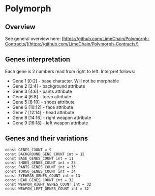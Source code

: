 # Polymorph
## Overview
See general overview here: [https://github.com/LimeChain/Polymorph-Contracts/](https://github.com/LimeChain/Polymorph-Contracts/)
## Genes interpretation
Each gene is 2 numbers read from right to left. Interpret follows:
- Gene 1 [0:2] - base character. Will not be morphable 
- Gene 2 [2:4] - background attribute
- Gene 3 [4:6] - pants attribute
- Gene 4 [6:8] - torso attribute
- Gene 5 [8:10] - shoes attribute
- Gene 6 [10:12] - face attribute
- Gene 7 [12:14] - head attribute
- Gene 8 [14:16] - right weapon attribute
- Gene 9 [16:18] - left weapon attribute

## Genes and their variations
```
const GENES_COUNT = 9
const BACKGROUND_GENE_COUNT int = 12
const BASE_GENES_COUNT int = 11
const SHOES_GENES_COUNT int = 25
const PANTS_GENES_COUNT int = 33
const TORSO_GENES_COUNT int = 34
const EYEWEAR_GENES_COUNT int = 13
const HEAD_GENES_COUNT int = 32
const WEAPON_RIGHT_GENES_COUNT int = 32
const WEAPON_LEFT_GENES_COUNT int = 32
```